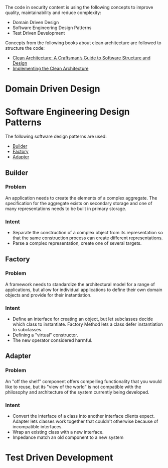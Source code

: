 The code in security content is using the following concepts to improve quality, maintainability and reduce complexity:
- Domain Driven Design
- Software Engineering Design Patterns
- Test Driven Development

Concepts from the following books about clean architecture are followed to structure the code:
- [Clean Architecture: A Craftsman’s Guide to Software Structure and Design](https://www.oreilly.com/library/view/clean-architecture-a/9780134494272/)
- [Implementing the Clean Architecture](https://leanpub.com/implementing-the-clean-architecture)

# Domain Driven Design


# Software Engineering Design Patterns
The following software design patterns are used:
- [Builder](https://sourcemaking.com/design_patterns/builder)
- [Factory](https://sourcemaking.com/design_patterns/factory_method)
- [Adapter](https://sourcemaking.com/design_patterns/adapter)

## Builder

### Problem
An application needs to create the elements of a complex aggregate. The specification for the aggregate exists on secondary storage and one of many representations needs to be built in primary storage.

### Intent
- Separate the construction of a complex object from its representation so that the same construction process can create different representations.
- Parse a complex representation, create one of several targets.

## Factory

### Problem
A framework needs to standardize the architectural model for a range of applications, but allow for individual applications to define their own domain objects and provide for their instantiation.

### Intent
- Define an interface for creating an object, but let subclasses decide which class to instantiate. Factory Method lets a class defer instantiation to subclasses.
- Defining a "virtual" constructor.
- The new operator considered harmful.

## Adapter

### Problem
An "off the shelf" component offers compelling functionality that you would like to reuse, but its "view of the world" is not compatible with the philosophy and architecture of the system currently being developed.

### Intent
- Convert the interface of a class into another interface clients expect. Adapter lets classes work together that couldn't otherwise because of incompatible interfaces.
- Wrap an existing class with a new interface.
- Impedance match an old component to a new system

# Test Driven Development
